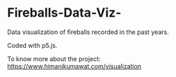 # Fireballs-Data-Viz-
Data visualization of fireballs recorded in the past years.

Coded with p5.js. 

To know more about the project: https://www.himanikumawat.com/visualization
